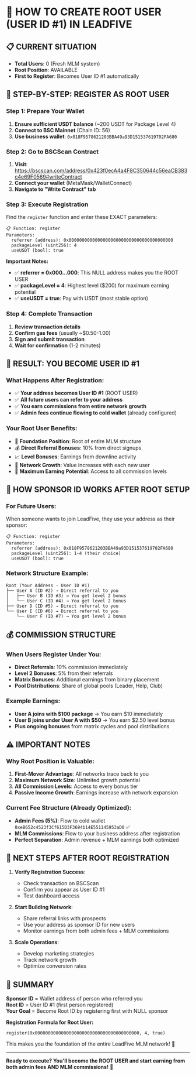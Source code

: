 # 🎯 HOW TO CREATE ROOT USER (USER ID #1) IN LEADFIVE

## 📋 **CURRENT SITUATION**
- **Total Users**: 0 (Fresh MLM system)
- **Root Position**: AVAILABLE 
- **First to Register**: Becomes User ID #1 automatically

## 👑 **STEP-BY-STEP: REGISTER AS ROOT USER**

### **Step 1: Prepare Your Wallet**
1. **Ensure sufficient USDT balance** (~200 USDT for Package Level 4)
2. **Connect to BSC Mainnet** (Chain ID: 56)
3. **Use business wallet**: `0x018F9578621203BBA49a93D151537619702FA680`

### **Step 2: Go to BSCScan Contract**
1. **Visit**: https://bscscan.com/address/0x423f0ecA4a4F8C350644c56eaCB383c4e69F0569#writeContract
2. **Connect your wallet** (MetaMask/WalletConnect)
3. **Navigate to "Write Contract" tab**

### **Step 3: Execute Registration**
Find the `register` function and enter these EXACT parameters:

```
📋 Function: register
Parameters:
  referrer (address): 0x0000000000000000000000000000000000000000
  packageLevel (uint256): 4
  useUSDT (bool): true
```

**Important Notes:**
- ✅ **referrer = 0x000...000**: This NULL address makes you the ROOT USER
- ✅ **packageLevel = 4**: Highest level ($200) for maximum earning potential  
- ✅ **useUSDT = true**: Pay with USDT (most stable option)

### **Step 4: Complete Transaction**
1. **Review transaction details**
2. **Confirm gas fees** (usually ~$0.50-1.00)
3. **Sign and submit transaction**
4. **Wait for confirmation** (1-2 minutes)

## 🎉 **RESULT: YOU BECOME USER ID #1**

### **What Happens After Registration:**
- ✅ **Your address becomes User ID #1** (ROOT USER)
- ✅ **All future users can refer to your address**
- ✅ **You earn commissions from entire network growth**
- ✅ **Admin fees continue flowing to cold wallet** (already configured)

### **Your Root User Benefits:**
- 👑 **Foundation Position**: Root of entire MLM structure
- 💰 **Direct Referral Bonuses**: 10% from direct signups
- 📈 **Level Bonuses**: Earnings from downline activity  
- 🌳 **Network Growth**: Value increases with each new user
- 🎯 **Maximum Earning Potential**: Access to all commission levels

## 🔗 **HOW SPONSOR ID WORKS AFTER ROOT SETUP**

### **For Future Users:**
When someone wants to join LeadFive, they use your address as their sponsor:

```
📋 Function: register
Parameters:
  referrer (address): 0x018F9578621203BBA49a93D151537619702FA680
  packageLevel (uint256): 1-4 (their choice)
  useUSDT (bool): true
```

### **Network Structure Example:**
```
Root (Your Address - User ID #1)
├── User A (ID #2) → Direct referral to you
│   ├── User B (ID #3) → You get level 2 bonus
│   └── User C (ID #4) → You get level 2 bonus
├── User D (ID #5) → Direct referral to you
└── User E (ID #6) → Direct referral to you
    └── User F (ID #7) → You get level 2 bonus
```

## 💰 **COMMISSION STRUCTURE**

### **When Users Register Under You:**
- **Direct Referrals**: 10% commission immediately
- **Level 2 Bonuses**: 5% from their referrals
- **Matrix Bonuses**: Additional earnings from binary placement
- **Pool Distributions**: Share of global pools (Leader, Help, Club)

### **Example Earnings:**
- **User A joins with $100 package** → You earn $10 immediately
- **User B joins under User A with $50** → You earn $2.50 level bonus
- **Plus ongoing bonuses** from matrix cycles and pool distributions

## ⚠️ **IMPORTANT NOTES**

### **Why Root Position is Valuable:**
1. **First-Mover Advantage**: All networks trace back to you
2. **Maximum Network Size**: Unlimited growth potential
3. **All Commission Levels**: Access to every bonus tier
4. **Passive Income Growth**: Earnings increase with network expansion

### **Current Fee Structure (Already Optimized):**
- **Admin Fees (5%)**: Flow to cold wallet `0xeB652c4523f3Cf615D3F3694b14E551145953aD0` ✅
- **MLM Commissions**: Flow to your business address after registration
- **Perfect Separation**: Admin revenue + MLM earnings both optimized

## 🚀 **NEXT STEPS AFTER ROOT REGISTRATION**

1. **Verify Registration Success**:
   - Check transaction on BSCScan
   - Confirm you appear as User ID #1
   - Test dashboard access

2. **Start Building Network**:
   - Share referral links with prospects
   - Use your address as sponsor ID for new users
   - Monitor earnings from both admin fees + MLM commissions

3. **Scale Operations**:
   - Develop marketing strategies
   - Track network growth
   - Optimize conversion rates

## 🎯 **SUMMARY**

**Sponsor ID** = Wallet address of person who referred you  
**Root ID** = User ID #1 (first person registered)  
**Your Goal** = Become Root ID by registering first with NULL sponsor  

**Registration Formula for Root User:**
```
register(0x0000000000000000000000000000000000000000, 4, true)
```

This makes you the foundation of the entire LeadFive MLM network! 👑

---

**Ready to execute? You'll become the ROOT USER and start earning from both admin fees AND MLM commissions!** 🚀
